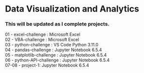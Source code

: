 # Data Visualization and Analytics
### This will be updated as I complete projects.
01 - excel-challenge : Microsoft Excel\
02 - VBA-challenge : Microsoft Excel\
03 - python-challenge : VS Code Python 3.11.0\
04 - pandas-challenge : Jupyter Notebook 6.5.4\
05 - matplotlib-challenge : Jupyter Notebook 6.5.4\
06 - python-API-challenge : Jupyter Notebook 6.5.4\
07-08 - project-1: Jupyter Notebook 6.5.4